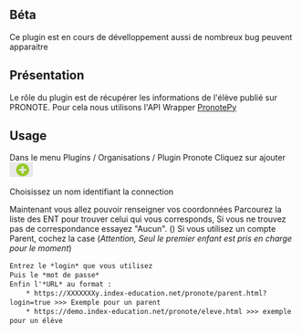 

## Béta


Ce plugin est en cours de dévelloppement aussi de nombreux bug peuvent apparaitre

## Présentation

Le rôle du plugin est de récupérer les informations de l'élève publié sur PRONOTE.
Pour cela nous utilisons l'API Wrapper [PronotePy](https://github.com/bain3/pronotepy "Lien vers Pronote")

## Usage 

Dans le menu Plugins / Organisations / Plugin Pronote
Cliquez sur ajouter
 ![Image menu](image.png) 

Choisissez un nom identifiant la connection

Maintenant vous allez pouvoir renseigner vos coordonnées
    Parcourez la liste des ENT pour trouver celui qui vous corresponds, Si vous ne trouvez pas de correspondance essayez "Aucun". ()
    Si vous utilisez un compte Parent, cochez la case (*Attention,  Seul le premier enfant est pris en charge pour le moment*)

    Entrez le *login* que vous utilisez
    Puis le *mot de passe*
    Enfin l'*URL* au format :
        * https://XXXXXXXy.index-education.net/pronote/parent.html?login=true >>> Exemple pour un parent
        * https://demo.index-education.net/pronote/eleve.html >>> exemple pour un élève
    


